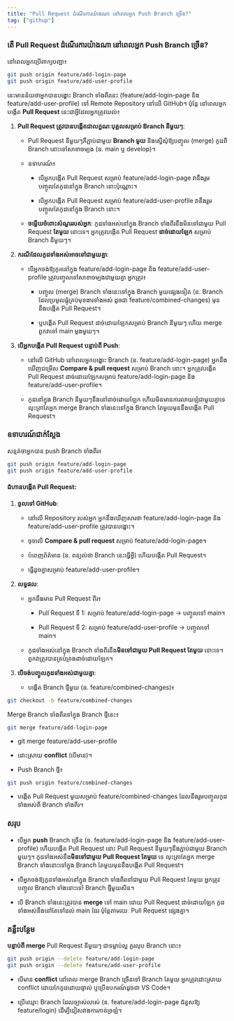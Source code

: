 ```yaml
---
title: "Pull Request ដំណើរការយ៉ាងណា នៅពេលអ្នក Push Branch ច្រើន?"
tag: ["githup"]
---
```


### **តើ Pull Request ដំណើរការយ៉ាងណា នៅពេលអ្នក Push Branch ច្រើន?**

នៅពេលអ្នកប្រើពាក្យបញ្ជា៖

```bash
git push origin feature/add-login-page
git push origin feature/add-user-profile
```
នេះមានន័យថាអ្នកបានបង្ហោះ Branch ទាំងពីរនេះ (feature/add-login-page និង feature/add-user-profile) ទៅ Remote Repository នៅលើ GitHub។ ប៉ុន្តែ នៅពេលអ្នកបង្កើត **Pull Request** នេះជាអ្វីដែលអ្នកត្រូវយល់៖

1.  **Pull Request ត្រូវបានបង្កើតជាលក្ខណៈបុគ្គលសម្រាប់ Branch នីមួយៗ**:
    
    *   Pull Request នីមួយៗគឺភ្ជាប់ជាមួយ **Branch មួយ** និងស្នើសុំឱ្យបញ្ចូល (merge) កូដពី Branch នោះទៅសាខាចម្បង (ឧ. main ឬ develop)។
        
    *   ឧទាហរណ៍៖
        
        *   បើអ្នកបង្កើត Pull Request សម្រាប់ feature/add-login-page វានឹងរួមបញ្ចូលតែកូដនៅក្នុង Branch នោះប៉ុណ្ណោះ។
            
        *   បើអ្នកបង្កើត Pull Request សម្រាប់ feature/add-user-profile វានឹងរួមបញ្ចូលតែកូដនៅក្នុង Branch នោះ។
            
    *   **ចម្លើយចំពោះសំណួររបស់អ្នក**: កូដទាំងអស់នៅក្នុង Branch ទាំងពីរនឹងមិនទៅជាមួយ Pull Request **តែមួយ** នោះទេ។ អ្នកត្រូវបង្កើត Pull Request **ដាច់ដោយឡែក** សម្រាប់ Branch នីមួយៗ។
        
2.  **ករណីដែលកូដទាំងអស់អាចទៅជាមួយគ្នា**:
    
    *   បើអ្នកចង់ឱ្យកូดនៅក្នុង feature/add-login-page និង feature/add-user-profile ត្រូវបញ្ចូលទៅសាខាចម្បងជាមួយគ្នា អ្នកត្រូវ៖
        
        *   បញ្ចូល (merge) Branch ទាំងនេះទៅក្នុង Branch មួយផ្សេងទៀត (ឧ. Branch ដែលប្រមូលផ្តុំគ្រប់មុខងារទាំងអស់ ដូចជា feature/combined-changes) មុននឹងបង្កើត Pull Request។
            
        *   ឬបង្កើត Pull Request ដាច់ដោយឡែកសម្រាប់ Branch នីមួយៗ ហើយ merge ពួកវាទៅ main ម្តងមួយៗ។
            
3.  **បើអ្នកបង្កើត Pull Request បន្ទាប់ពី Push**:
    
    *   នៅលើ GitHub នៅពេលអ្នកបង្ហោះ Branch (ឧ. feature/add-login-page) អ្នកនឹងឃើញជម្រើស **Compare & pull request** សម្រាប់ Branch នោះ។ អ្នកត្រូវបង្កើត Pull Request ដាច់ដោយឡែកសម្រាប់ feature/add-login-page និង feature/add-user-profile។
        
    *   កូដនៅក្នុង Branch នីមួយៗនឹងនៅដាច់ដោយឡែក ហើយមិនមានការលាយឡំជាមួយគ្នាទេ លុះត្រាតែអ្នក merge Branch ទាំងនេះទៅក្នុង Branch តែមួយមុននឹងបង្កើត Pull Request។
        

### **ឧទាហរណ៍ជាក់ស្តែង**

សន្មត់ថាអ្នកបាន push Branch ទាំងពីរ៖

```bash
git push origin feature/add-login-page
git push origin feature/add-user-profile
```
#### **ជំហានបង្កើត Pull Request:**

1.  **ចូលទៅ GitHub**:
    
    *   នៅលើ Repository របស់អ្នក អ្នកនឹងឃើញសារថា feature/add-login-page និង feature/add-user-profile ត្រូវបានបង្ហោះ។
        
    *   ចុចលើ **Compare & pull request** សម្រាប់ feature/add-login-page។
        
    *   បំពេញព័ត៌មាន (ឧ. ពន្យល់ថា Branch នេះធ្វើអ្វី) ហើយបង្កើត Pull Request។
        
    *   ធ្វើដូចគ្នាសម្រាប់ feature/add-user-profile។
        
2.  **លទ្ធផល**:
    
    *   អ្នកនឹងមាន Pull Request ពីរ៖
        
        *   Pull Request ទី 1: សម្រាប់ feature/add-login-page → បញ្ចូលទៅ main។
            
        *   Pull Request ទី 2: សម្រាប់ feature/add-user-profile → បញ្ចូលទៅ main។
            
    *   កូដទាំងអស់នៅក្នុង Branch ទាំងពីរនឹង**មិនទៅជាមួយ Pull Request តែមួយ** នោះទេ។ ពួកវាត្រូវបានគ្រប់គ្រងដាច់ដោយឡែក។
        
3.  **បើចង់បញ្ចូលកូដទាំងអស់ជាមួយគ្នា**:
    
    *   បង្កើត Branch ថ្មីមួយ (ឧ. feature/combined-changes)៖ 
```bash
git checkout -b feature/combined-changes
```        

Merge Branch ទាំងពីរទៅក្នុង Branch ថ្មីនេះ៖ 
```bash
git merge feature/add-login-page
```
*   git merge feature/add-user-profile
    
*   ដោះស្រាយ **conflict** (បើមាន)។
    
*   Push Branch ថ្មី៖ 
```bash
git push origin feature/combined-changes
```    
*   បង្កើត Pull Request មួយសម្រាប់ feature/combined-changes ដែលនឹងរួមបញ្ចូលកូដទាំងអស់ពី Branch ទាំងពីរ។
    

### **សរុប**

*   បើអ្នក **push** Branch ច្រើន (ឧ. feature/add-login-page និង feature/add-user-profile) ហើយបង្កើត Pull Request នោះ Pull Request នីមួយៗនឹងភ្ជាប់ជាមួយ Branch មួយៗ។ កូដទាំងអស់នឹង**មិនទៅជាមួយ Pull Request តែមួយ** ទេ លុះត្រាតែអ្នក merge Branch ទាំងនោះទៅក្នុង Branch តែមួយមុននឹងបង្កើត Pull Request។
    
*   បើអ្នកចង់ឱ្យកូដទាំងអស់នៅក្នុង Branch ទាំងពីរទៅជាមួយ Pull Request តែមួយ អ្នកត្រូវបញ្ចូល Branch ទាំងនោះទៅ Branch ថ្មីមួយសិន។
    
*   បើ Branch ទាំងនេះត្រូវបាន **merge** ទៅ main ដោយ Pull Request ដាច់ដោយឡែក កូដទាំងអស់នឹងនៅតែទៅដល់ main ដែរ ប៉ុន្តែតាមរយៈ Pull Request ផ្សេងគ្នា។
    

### **គន្លឹះបន្ថែម**

**បន្ទាប់ពី merge** Pull Request នីមួយៗ ជាទម្លាប់ល្អ គួរលុប Branch នោះ៖ 
```bash
git push origin --delete feature/add-login-page
git push origin --delete feature/add-user-profile
```
    
*   បើមាន **conflict** នៅពេល merge Branch ច្រើនទៅ Branch តែមួយ អ្នកត្រូវដោះស្រាយ conflict ដោយកែកូដដោយផ្ទាល់ ឬប្រើឧបករណ៍ដូចជា VS Code។
    
*   ប្រើឈ្មោះ Branch ដែលច្បាស់លាស់ (ឧ. feature/add-login-page ជំនួសឱ្យ feature/login) ដើម្បីជៀសវាងការភាន់ច្រឡំ។